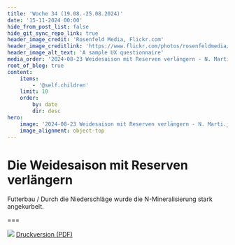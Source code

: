 ```yaml
---
title: 'Woche 34 (19.08.-25.08.2024)'
date: '15-11-2024 00:00'
hide_from_post_list: false
hide_git_sync_repo_link: true
header_image_credit: 'Rosenfeld Media, Flickr.com'
header_image_creditlink: 'https://www.flickr.com/photos/rosenfeldmedia/9203760174/'
header_image_alt_text: 'A sample UX questionnaire'
media_order: '2024-08-23 Weidesaison mit Reserven verlängern - N. Marti.jpg,2024-08-23 Weidesaison mit Reserven verlängern - N. Marti.pdf'
root_of_blog: true
content:
    items:
        - '@self.children'
    limit: 10
    order:
        by: date
        dir: desc
hero:
    image: '2024-08-23 Weidesaison mit Reserven verlängern - N. Marti.jpg'
    image_alignment: object-top
---
```


# Die Weidesaison mit Reserven verlängern

Futterbau / Durch die Niederschläge wurde die N-Mineralisierung stark angekurbelt.

===

![](2024-08-23%20Weidesaison%20mit%20Reserven%20verla%CC%88ngern%20-%20N.%20Marti.jpeg)
[Druckversion (PDF)](2024-08-23%20Weidesaison%20mit%20Reserven%20verla%CC%88ngern%20-%20N.%20Marti.pdf)

